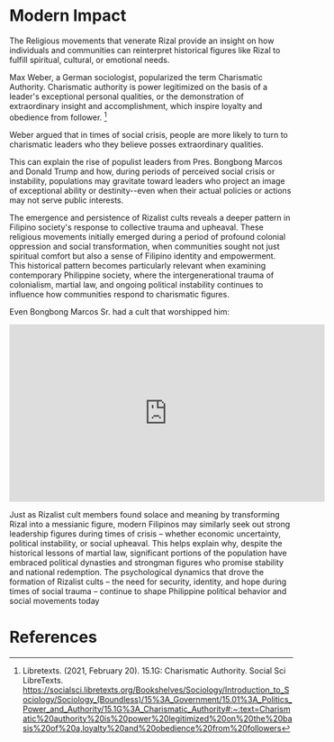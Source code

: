# Modern Impact

The Religious movements that venerate Rizal provide an insight on  how
individuals and communities can reinterpret historical figures like Rizal to
fulfill spiritual, cultural, or emotional needs.  

Max Weber, a German sociologist, popularized the term Charismatic Authority. 
Charismatic authority is power legitimized on the basis of a leader's
exceptional personal qualities, or the demonstration of extraordinary insight
and accomplishment, which inspire loyalty and obedience from follower. [^1]

Weber argued that in times of social crisis, people are more likely to turn to
charismatic leaders who they believe posses extraordinary qualities.

This can explain the rise of populist leaders from Pres. Bongbong Marcos and
Donald Trump and how, during periods of perceived social crisis or instability, 
populations may gravitate toward leaders who project an image of exceptional
ability or destinity--even when their actual policies or actions may not
serve public interests.

The emergence and persistence of Rizalist cults reveals a deeper pattern in
Filipino society's response to collective trauma and upheaval. These religious
movements initially emerged during a period of profound colonial oppression and
social transformation, when communities sought not just spiritual comfort but
also a sense of Filipino identity and empowerment. This historical pattern
becomes particularly relevant when examining contemporary Philippine society,
where the intergenerational trauma of colonialism, martial law, and ongoing
political instability continues to influence how communities respond to
charismatic figures. 

Even Bongbong Marcos Sr. had a cult that worshipped him:
<iframe width="560" height="315"
    src="https://www.youtube.com/embed/eWH9Mz5QwR4?si=IzPFZflcC_Kj_BpK"
    title="YouTube video player" frameborder="0" allow="accelerometer;
    autoplay; clipboard-write; encrypted-media; gyroscope; picture-in-picture;
    web-share" referrerpolicy="strict-origin-when-cross-origin"
    allowfullscreen>
</iframe>


Just as Rizalist cult members found solace and meaning by
transforming Rizal into a messianic figure, modern Filipinos may similarly seek
out strong leadership figures during times of crisis – whether economic
uncertainty, political instability, or social upheaval. This helps explain why,
despite the historical lessons of martial law, significant portions of the
population have embraced political dynasties and strongman figures who promise
stability and national redemption. The psychological dynamics that drove the
formation of Rizalist cults – the need for security, identity, and hope during
times of social trauma – continue to shape Philippine political behavior and
social movements today


# References 

[^1]: Libretexts. (2021, February 20). 15.1G: Charismatic Authority. Social Sci LibreTexts. https://socialsci.libretexts.org/Bookshelves/Sociology/Introduction_to_Sociology/Sociology_(Boundless)/15%3A_Government/15.01%3A_Politics_Power_and_Authority/15.1G%3A_Charismatic_Authority#:~:text=Charismatic%20authority%20is%20power%20legitimized%20on%20the%20basis%20of%20a,loyalty%20and%20obedience%20from%20followers
